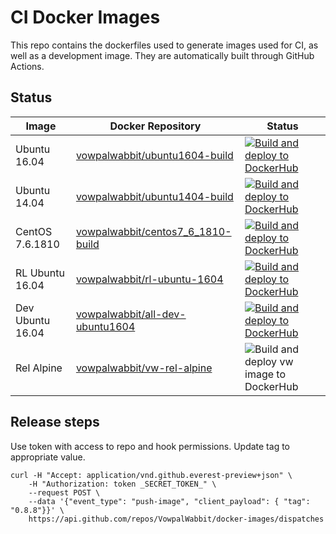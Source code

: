 # CI Docker Images

This repo contains the dockerfiles used to generate images used for CI, as well as a development image. They are automatically built through GitHub Actions.

## Status

| Image | Docker Repository | Status |
|---|---|---|
| Ubuntu 16.04 | [vowpalwabbit/ubuntu1604-build](https://hub.docker.com/r/vowpalwabbit/ubuntu1604-build) | [![Build and deploy to DockerHub](https://github.com/VowpalWabbit/docker-images/workflows/Build%20and%20deploy%20to%20DockerHub/badge.svg?branch=master&event=push)](https://github.com/VowpalWabbit/docker-images/actions?query=workflow%3A%22Build+and+deploy+to+DockerHub%22) |
| Ubuntu 14.04 | [vowpalwabbit/ubuntu1404-build](https://hub.docker.com/r/vowpalwabbit/ubuntu1404-build) | [![Build and deploy to DockerHub](https://github.com/VowpalWabbit/docker-images/workflows/Build%20and%20deploy%20to%20DockerHub/badge.svg?branch=master&event=push)](https://github.com/VowpalWabbit/docker-images/actions?query=workflow%3A%22Build+and+deploy+to+DockerHub%22) |
| CentOS 7.6.1810 | [vowpalwabbit/centos7_6_1810-build](https://hub.docker.com/r/vowpalwabbit/centos7_6_1810-build)  | [![Build and deploy to DockerHub](https://github.com/VowpalWabbit/docker-images/workflows/Build%20and%20deploy%20to%20DockerHub/badge.svg?branch=master&event=push)](https://github.com/VowpalWabbit/docker-images/actions?query=workflow%3A%22Build+and+deploy+to+DockerHub%22) |
| RL Ubuntu 16.04 | [vowpalwabbit/rl-ubuntu-1604](https://hub.docker.com/r/vowpalwabbit/rl-ubuntu-1604)  | [![Build and deploy to DockerHub](https://github.com/VowpalWabbit/docker-images/workflows/Build%20and%20deploy%20to%20DockerHub/badge.svg?branch=master&event=push)](https://github.com/VowpalWabbit/docker-images/actions?query=workflow%3A%22Build+and+deploy+to+DockerHub%22) |
| Dev Ubuntu 16.04 | [vowpalwabbit/all-dev-ubuntu1604](https://hub.docker.com/r/vowpalwabbit/all-dev-ubuntu1604) | [![Build and deploy to DockerHub](https://github.com/VowpalWabbit/docker-images/workflows/Build%20and%20deploy%20to%20DockerHub/badge.svg?branch=master&event=push)](https://github.com/VowpalWabbit/docker-images/actions?query=workflow%3A%22Build+and+deploy+to+DockerHub%22) |
| Rel Alpine | [vowpalwabbit/vw-rel-alpine](https://hub.docker.com/r/vowpalwabbit/vw-rel-alpine) | ![Build and deploy vw image to DockerHub](https://github.com/VowpalWabbit/docker-images/workflows/Build%20and%20deploy%20vw%20image%20to%20DockerHub/badge.svg) |

## Release steps

Use token with access to repo and hook permissions.
Update tag to appropriate value.

```
curl -H "Accept: application/vnd.github.everest-preview+json" \
    -H "Authorization: token _SECRET_TOKEN_" \
    --request POST \
    --data '{"event_type": "push-image", "client_payload": { "tag": "0.8.8"}}' \
    https://api.github.com/repos/VowpalWabbit/docker-images/dispatches
```
